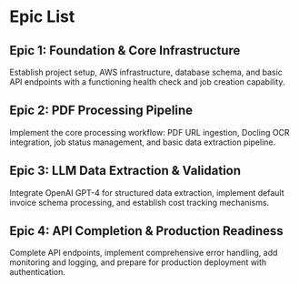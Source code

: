 # Epic List

## Epic 1: Foundation & Core Infrastructure
Establish project setup, AWS infrastructure, database schema, and basic API endpoints with a functioning health check and job creation capability.

## Epic 2: PDF Processing Pipeline  
Implement the core processing workflow: PDF URL ingestion, Docling OCR integration, job status management, and basic data extraction pipeline.

## Epic 3: LLM Data Extraction & Validation
Integrate OpenAI GPT-4 for structured data extraction, implement default invoice schema processing, and establish cost tracking mechanisms.

## Epic 4: API Completion & Production Readiness
Complete API endpoints, implement comprehensive error handling, add monitoring and logging, and prepare for production deployment with authentication.
